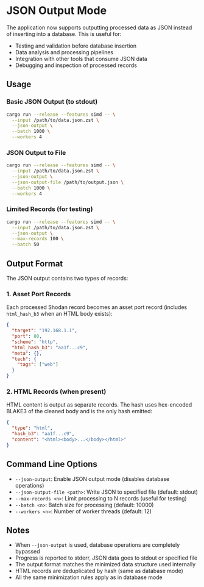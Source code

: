 # JSON Output Mode

The application now supports outputting processed data as JSON instead of inserting into a database. This is useful for:

- Testing and validation before database insertion
- Data analysis and processing pipelines
- Integration with other tools that consume JSON data
- Debugging and inspection of processed records

## Usage

### Basic JSON Output (to stdout)
```bash
cargo run --release --features simd -- \
  --input /path/to/data.json.zst \
  --json-output \
  --batch 1000 \
  --workers 4
```

### JSON Output to File
```bash
cargo run --release --features simd -- \
  --input /path/to/data.json.zst \
  --json-output \
  --json-output-file /path/to/output.json \
  --batch 1000 \
  --workers 4
```

### Limited Records (for testing)
```bash
cargo run --release --features simd -- \
  --input /path/to/data.json.zst \
  --json-output \
  --max-records 100 \
  --batch 50
```

## Output Format

The JSON output contains two types of records:

### 1. Asset Port Records
Each processed Shodan record becomes an asset port record (includes `html_hash_b3` when an HTML body exists):
```json
{
  "target": "192.168.1.1",
  "port": 80,
  "scheme": "http",
  "html_hash_b3": "aa1f...c9",
  "meta": {},
  "tech": {
    "tags": ["web"]
  }
}
```

### 2. HTML Records (when present)
HTML content is output as separate records. The hash uses hex-encoded BLAKE3 of the cleaned body and is the only hash emitted:
```json
{
  "type": "html",
  "hash_b3": "aa1f...c9",
  "content": "<html><body>...</body></html>"
}
```

## Command Line Options

- `--json-output`: Enable JSON output mode (disables database operations)
- `--json-output-file <path>`: Write JSON to specified file (default: stdout)
- `--max-records <n>`: Limit processing to N records (useful for testing)
- `--batch <n>`: Batch size for processing (default: 10000)
- `--workers <n>`: Number of worker threads (default: 12)

## Notes

- When `--json-output` is used, database operations are completely bypassed
- Progress is reported to stderr, JSON data goes to stdout or specified file
- The output format matches the minimized data structure used internally
- HTML records are deduplicated by hash (same as database mode)
- All the same minimization rules apply as in database mode

